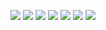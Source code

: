 <p align="center">
  <img src="https://count.getloli.com/@ai-1?name=ai-1&theme=booru-vp&padding=2&offset=4&align=center&scale=1&pixelated=1&darkmode=auto&num=6&prefix=1" />
  <img src="https://count.getloli.com/@ai-2?name=ai-2&theme=booru-vp&padding=2&offset=4&align=center&scale=1&pixelated=1&darkmode=auto&num=6&prefix=2" />
  <img src="https://count.getloli.com/@ai-3?name=ai-3&theme=booru-vp&padding=2&offset=4&align=center&scale=1&pixelated=1&darkmode=auto&num=6&prefix=3" />
  <img src="https://count.getloli.com/@ai-4?name=ai-4&theme=booru-vp&padding=2&offset=4&align=center&scale=1&pixelated=1&darkmode=auto&num=6&prefix=4" />
  <img src="https://count.getloli.com/@ai-5?name=ai-5&theme=booru-vp&padding=2&offset=4&align=center&scale=1&pixelated=1&darkmode=auto&num=6&prefix=5" />
  <img src="https://count.getloli.com/@ai-6?name=ai-6&theme=booru-vp&padding=2&offset=4&align=center&scale=1&pixelated=1&darkmode=auto&num=6&prefix=6" />
  <img src="https://count.getloli.com/@ai-7?name=ai-7&theme=booru-vp&padding=2&offset=4&align=center&scale=1&pixelated=1&darkmode=auto&num=6&prefix=7" />
</p>
